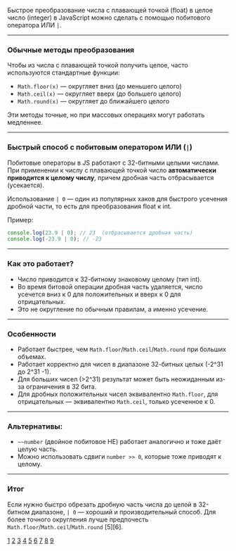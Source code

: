 Быстрое преобразование числа с плавающей точкой (float) в целое число (integer) в JavaScript можно сделать с помощью побитового оператора ИЛИ `|`.

---

### Обычные методы преобразования

Чтобы из числа с плавающей точкой получить целое, часто используются стандартные функции:

- `Math.floor(x)` — округляет вниз (до меньшего целого)
- `Math.ceil(x)` — округляет вверх (до большего целого)
- `Math.round(x)` — округляет до ближайшего целого

Эти методы точные, но при массовых операциях могут работать медленнее.

---

### Быстрый способ с побитовым оператором ИЛИ (`|`)

Побитовые операторы в JS работают с 32-битными целыми числами. При применении к числу с плавающей точкой число **автоматически приводится к целому числу**, причем дробная часть отбрасывается (усекается).

Использование `| 0` — один из популярных хаков для быстрого усечения дробной части, то есть для преобразования float к int.

Пример:

```js
console.log(23.9 | 0); // 23  (отбрасывается дробная часть)
console.log(-23.9 | 0); // -23
```

---

### Как это работает?

- Число приводится к 32-битному знаковому целому (тип int).
- Во время битовой операции дробная часть удаляется, число усечется вниз к 0 для положительных и вверх к 0 для отрицательных.
- Это не округление по обычным правилам, а именно усечение.

---

### Особенности

- Работает быстрее, чем `Math.floor`/`Math.ceil`/`Math.round` при больших объемах.
- Работает корректно для чисел в диапазоне 32-битных целых (-2^31 до 2^31 -1).
- Для больших чисел (>2^31) результат может быть неожиданным из-за ограничения в 32 бита.
- Для дробных положительных чисел эквивалентно `Math.floor`, для отрицательных — эквивалентно `Math.ceil`, только усеченное к 0.

---

### Альтернативы:

- `~~number` (двойное побитовое НЕ) работает аналогично и тоже даёт целую часть.
- Можно использовать сдвиги `number >> 0`, которые тоже приводят к целому.

---

### Итог

Если нужно быстро обрезать дробную часть числа до целой в 32-битном диапазоне, `| 0` — хороший и производительный способ. Для более точного округления лучше предпочесть `Math.floor`/`Math.ceil`/`Math.round` [5][6].

[1](https://www.reddit.com/r/ProgrammingLanguages/comments/11mfg44/today_i_learned_javascript_and_bitwise_operations/?tl=ru)
[2](https://habr.com/ru/companies/timeweb/articles/669394/)
[3](https://learn.javascript.ru/number)
[4](https://ru.hexlet.io/blog/posts/bitovye-operatsii-v-javascript)
[5](https://jem-space.ru/12-khitrostiei-javascript-kotorykh-vy-nie-naidietie-v-bolshinstvie-urokov/)
[6](https://learn.javascript.ru/bitwise-operators)
[7](https://ru.stackoverflow.com/questions/745290/%D0%9F%D0%BE%D1%87%D0%B5%D0%BC%D1%83-%D0%BD%D0%B5%D0%B2%D0%BE%D0%B7%D0%BC%D0%BE%D0%B6%D0%BD%D0%BE-%D1%81%D0%B4%D0%B5%D0%BB%D0%B0%D1%82%D1%8C-%D0%BF%D0%BE%D0%B1%D0%B8%D1%82%D0%BE%D0%B2%D0%BE%D0%B5-%D1%81%D0%BC%D0%B5%D1%89%D0%B5%D0%BD%D0%B8%D0%B5-%D0%B4%D0%BB%D1%8F-%D0%B2%D0%B5%D1%89%D0%B5%D1%81%D1%82%D0%B2%D0%B5%D0%BD%D0%BD%D1%8B%D1%85-%D1%87%D0%B8%D1%81%D0%B5%D0%BB)
[8](https://ru.stackoverflow.com/questions/1024997/js-%D0%BF%D1%80%D0%B5%D0%BE%D0%B1%D1%80%D0%B0%D0%B7%D0%BE%D0%B2%D0%B0%D0%BD%D0%B8%D0%B5-%D1%81%D1%82%D1%80%D0%BE%D0%BA%D0%B8-%D0%B2-%D1%87%D0%B8%D1%81%D0%BB%D0%BE-%D1%82%D0%B8%D0%BF%D0%B0-float)
[9](https://code.mu/ru/javascript/manual/lang/parseFloat/)
